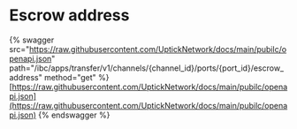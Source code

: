 # Escrow address

{% swagger src="https://raw.githubusercontent.com/UptickNetwork/docs/main/pubilc/openapi.json" path="/ibc/apps/transfer/v1/channels/{channel_id}/ports/{port_id}/escrow_address" method="get" %}
[https://raw.githubusercontent.com/UptickNetwork/docs/main/pubilc/openapi.json](https://raw.githubusercontent.com/UptickNetwork/docs/main/pubilc/openapi.json)
{% endswagger %}
